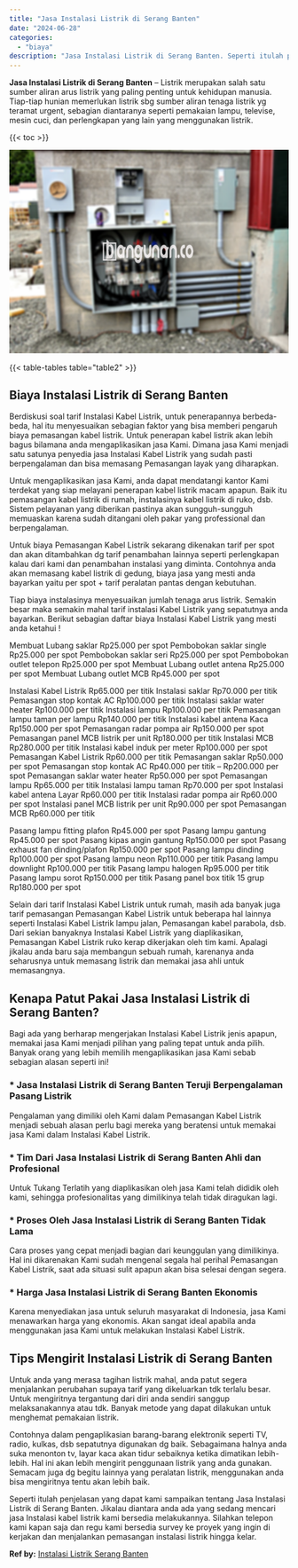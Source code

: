 ```yaml
---
title: "Jasa Instalasi Listrik di Serang Banten"
date: "2024-06-28"
categories: 
  - "biaya"
description: "Jasa Instalasi Listrik di Serang Banten. Seperti itulah penjelasan yang dapat kami sampaikan tentang Jasa Instalasi Listrik di Serang Banten. Jikalau diantar..."
---
```


**Jasa Instalasi Listrik di Serang Banten** – Listrik merupakan salah satu sumber aliran arus listrik yang paling penting untuk kehidupan manusia. Tiap-tiap hunian memerlukan listrik sbg sumber aliran tenaga listrik yg teramat urgent, sebagian diantaranya seperti pemakaian lampu, televise, mesin cuci, dan perlengkapan yang lain yang menggunakan listrik.

{{< toc >}}

![Jasa Instalasi Listrik di Serang Banten](/images/instalasi-listrik-murah29.png)

{{< table-tables table="table2" >}}

## Biaya Instalasi Listrik di Serang Banten

Berdiskusi soal tarif Instalasi Kabel Listrik, untuk penerapannya berbeda-beda, hal itu menyesuaikan sebagian faktor yang bisa memberi pengaruh biaya pemasangan kabel listrik. Untuk penerapan kabel listrik akan lebih bagus bilamana anda mengaplikasikan jasa Kami. Dimana jasa Kami menjadi satu satunya penyedia jasa Instalasi Kabel Listrik yang sudah pasti berpengalaman dan bisa memasang Pemasangan layak yang diharapkan.

Untuk mengaplikasikan jasa Kami, anda dapat mendatangi kantor Kami terdekat yang siap melayani penerapan kabel listrik macam apapun. Baik itu pemasangan kabel listrik di rumah, instalasinya kabel listrik di ruko, dsb. Sistem pelayanan yang diberikan pastinya akan sungguh-sungguh memuaskan karena sudah ditangani oleh pakar yang professional dan berpengalaman.

Untuk biaya Pemasangan Kabel Listrik sekarang dikenakan tarif per spot dan akan ditambahkan dg tarif penambahan lainnya seperti perlengkapan kalau dari kami dan penambahan instalasi yang diminta. Contohnya anda akan memasang kabel listrik di gedung, biaya jasa yang mesti anda bayarkan yaitu per spot + tarif peralatan pantas dengan kebutuhan.

Tiap biaya instalasinya menyesuaikan jumlah tenaga arus listrik. Semakin besar maka semakin mahal tarif instalasi Kabel Listrik yang sepatutnya anda bayarkan. Berikut sebagian daftar biaya Instalasi Kabel Listrik yang mesti anda ketahui !

Membuat Lubang saklar Rp25.000 per spot Pembobokan saklar single Rp25.000 per spot Pembobokan saklar seri Rp25.000 per spot Pembobokan outlet telepon Rp25.000 per spot Membuat Lubang outlet antena Rp25.000 per spot Membuat Lubang outlet MCB Rp45.000 per spot

Instalasi Kabel Listrik Rp65.000 per titik Instalasi saklar Rp70.000 per titik Pemasangan stop kontak AC Rp100.000 per titik Instalasi saklar water heater Rp100.000 per titik Instalasi lampu Rp100.000 per titik Pemasangan lampu taman per lampu Rp140.000 per titik Instalasi kabel antena Kaca Rp150.000 per spot Pemasangan radar pompa air Rp150.000 per spot Pemasangan panel MCB listrik per unit Rp180.000 per titik Instalasi MCB Rp280.000 per titik Instalasi kabel induk per meter Rp100.000 per spot Pemasangan Kabel Listrik Rp60.000 per titik Pemasangan saklar Rp50.000 per spot Pemasangan stop kontak AC Rp40.000 per titik – Rp200.000 per spot Pemasangan saklar water heater Rp50.000 per spot Pemasangan lampu Rp65.000 per titik Instalasi lampu taman Rp70.000 per spot Instalasi kabel antena Layar Rp60.000 per titik Instalasi radar pompa air Rp60.000 per spot Instalasi panel MCB listrik per unit Rp90.000 per spot Pemasangan MCB Rp60.000 per titik

Pasang lampu fitting plafon Rp45.000 per spot Pasang lampu gantung Rp45.000 per spot Pasang kipas angin gantung Rp150.000 per spot Pasang exhaust fan dinding/plafon Rp150.000 per spot Pasang lampu dinding Rp100.000 per spot Pasang lampu neon Rp110.000 per titik Pasang lampu downlight Rp100.000 per titik Pasang lampu halogen Rp95.000 per titik Pasang lampu sorot Rp150.000 per titik Pasang panel box titik 15 grup Rp180.000 per spot

Selain dari tarif Instalasi Kabel Listrik untuk rumah, masih ada banyak juga tarif pemasangan Pemasangan Kabel Listrik untuk beberapa hal lainnya seperti Instalasi Kabel Listrik lampu jalan, Pemasangan kabel parabola, dsb. Dari sekian banyaknya Instalasi Kabel Listrik yang diaplikasikan, Pemasangan Kabel Listrik ruko kerap dikerjakan oleh tim kami. Apalagi jikalau anda baru saja membangun sebuah rumah, karenanya anda seharusnya untuk memasang listrik dan memakai jasa ahli untuk memasangnya.

## Kenapa Patut Pakai Jasa Instalasi Listrik di Serang Banten?

Bagi ada yang berharap mengerjakan Instalasi Kabel Listrik jenis apapun, memakai jasa Kami menjadi pilihan yang paling tepat untuk anda pilih. Banyak orang yang lebih memilih mengaplikasikan jasa Kami sebab sebagian alasan seperti ini!

### \* Jasa Instalasi Listrik di Serang Banten Teruji Berpengalaman Pasang Listrik

Pengalaman yang dimiliki oleh Kami dalam Pemasangan Kabel Listrik menjadi sebuah alasan perlu bagi mereka yang beratensi untuk memakai jasa Kami dalam Instalasi Kabel Listrik.

### \* Tim Dari Jasa Instalasi Listrik di Serang Banten Ahli dan Profesional

Untuk Tukang Terlatih yang diaplikasikan oleh jasa Kami telah dididik oleh kami, sehingga profesionalitas yang dimilikinya telah tidak diragukan lagi.

### \* Proses Oleh Jasa Instalasi Listrik di Serang Banten Tidak Lama

Cara proses yang cepat menjadi bagian dari keunggulan yang dimilikinya. Hal ini dikarenakan Kami sudah mengenal segala hal perihal Pemasangan Kabel Listrik, saat ada situasi sulit apapun akan bisa selesai dengan segera.

### \* Harga Jasa Instalasi Listrik di Serang Banten Ekonomis

Karena menyediakan jasa untuk seluruh masyarakat di Indonesia, jasa Kami menawarkan harga yang ekonomis. Akan sangat ideal apabila anda menggunakan jasa Kami untuk melakukan Instalasi Kabel Listrik.

## Tips Mengirit Instalasi Listrik di Serang Banten


Untuk anda yang merasa tagihan listrik mahal, anda patut segera menjalankan perubahan supaya tarif yang dikeluarkan tdk terlalu besar. Untuk mengiritnya tergantung dari diri anda sendiri sanggup melaksanakannya atau tdk. Banyak metode yang dapat dilakukan untuk menghemat pemakaian listrik.

Contohnya dalam pengaplikasian barang-barang elektronik seperti TV, radio, kulkas, dsb sepatutnya digunakan dg baik. Sebagaimana halnya anda suka menonton tv, layar kaca akan tidur sebaiknya ketika dimatikan lebih-lebih. Hal ini akan lebih mengirit penggunaan listrik yang anda gunakan. Semacam juga dg begitu lainnya yang peralatan listrik, menggunakan anda bisa mengiritnya tentu akan lebih baik.

Seperti itulah penjelasan yang dapat kami sampaikan tentang Jasa Instalasi Listrik di Serang Banten. Jikalau diantara anda ada yang sedang mencari jasa Instalasi kabel listrik kami bersedia melakukannya. Silahkan telepon kami kapan saja dan regu kami bersedia survey ke proyek yang ingin di kerjakan dan menjalankan pemasangan instalasi listrik hingga kelar.

**Ref by:** [Instalasi Listrik Serang Banten](https://id.wikipedia.org/wiki/Instalasi)
